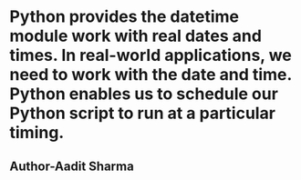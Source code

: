 <h1>Python provides the datetime module work with real dates and times. In real-world applications, we need to work with the date and time. Python enables us to schedule our Python script to run at a particular timing.</h1>

<h2>Author-Aadit Sharma</h2>
